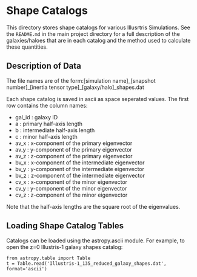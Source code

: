 # Shape Catalogs

This directory stores shape catalogs for various Illusrtris Simulations.  See the `README.md` in the main project directory for a full description of the galaxies/haloes that are in each catalog and the method used to calculate these quantities. 

## Description of Data

The file names are of the form:[simulation name]\_[snapshot number]\_[inertia tensor type]\_[galaxy/halo]_shapes.dat
  
Each shape catalog is saved in ascii as space seperated values.  The first row contains the column names:

* gal_id : galaxy ID 
* a : primary half-axis length
* b : intermediate half-axis length
* c : minor half-axis length
* av_x : x-component of the primary eigenvector
* av_y : y-component of the primary eigenvector
* av_z : z-component of the primary eigenvector
* bv_x : x-component of the intermediate eigenvector
* bv_y : y-component of the intermediate eigenvector
* bv_z : z-component of the intermediate eigenvector
* cv_x : x-component of the minor eigenvector
* cv_y : y-component of the minor eigenvector
* cv_z : z-component of the minor eigenvector

Note that the half-axis lengths are the square root of the eigenvalues.

## Loading Shape Catalog Tables

Catalogs can be loaded using the astropy.ascii module.
For example, to open the z=0 Illustris-1 galaxy shapes catalog:

```
from astropy.table import Table
t = Table.read('Illustris-1_135_reduced_galaxy_shapes.dat', format='ascii')
```


